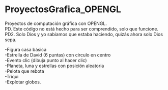 # ProyectosGrafica_OPENGL
Proyectos de computación gráfica con OPENGL. <br>
PD. Este código no está hecho para ser comprendido, solo que funcione. <br>
PD2. Solo Dios y yo sabíamos que estaba haciendo, quizás ahora solo Dios sepa. <br>

-Figura casa básica <br>
-Estrella de David (6 puntas) con circulo en centro <br>
-Evento clic (dibuja punto al hacer clic) <br>
-Planeta, luna y estrellas con posición aleatoria <br>
-Pelota que rebota <br>
-Triqui <br>
-Explotar globos.
